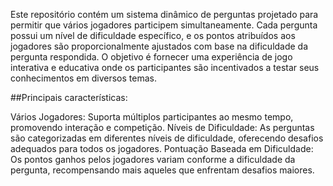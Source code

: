 Este repositório contém um sistema dinâmico de perguntas projetado para permitir que vários jogadores participem simultaneamente. Cada pergunta possui um nível de dificuldade específico, e os pontos atribuídos aos jogadores são proporcionalmente ajustados com base na dificuldade da pergunta respondida. O objetivo é fornecer uma experiência de jogo interativa e educativa onde os participantes são incentivados a testar seus conhecimentos em diversos temas.

##Principais características:

Vários Jogadores: Suporta múltiplos participantes ao mesmo tempo, promovendo interação e competição.
Níveis de Dificuldade: As perguntas são categorizadas em diferentes níveis de dificuldade, oferecendo desafios adequados para todos os jogadores.
Pontuação Baseada em Dificuldade: Os pontos ganhos pelos jogadores variam conforme a dificuldade da pergunta, recompensando mais aqueles que enfrentam desafios maiores.
